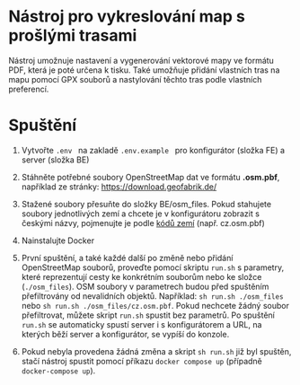 # Nástroj pro vykreslování map s prošlými trasami
Nástroj umožnuje nastavení a vygenerování vektorové mapy ve formátu PDF, která je poté určena k tisku. Také umožňuje přidání vlastních tras na mapu pomocí GPX souborů a nastylování těchto tras podle vlastních preferencí.

# Spuštění
1. Vytvořte `.env ` na zakladě `.env.example ` pro konfigurátor (složka FE) a server (složka BE)

2. Stáhněte potřebné soubory OpenStreetMap dat ve formátu **.osm.pbf**, například ze stránky: https://download.geofabrik.de/   
   
3. Stažené soubory přesuňte do složky BE/osm_files. Pokud stahujete soubory jednotlivých zemí a chcete je v konfigurátoru zobrazit s českými názvy, pojmenujte je podle [kódů zemí](https://asep-portal.lib.cas.cz/pro-zpracovatele/manual/kody-zemi/) (např. cz.osm.pbf)
   
4. Nainstalujte Docker
   
5. První spuštění, a také každé další po změně nebo přidání OpenStreetMap souborů, proveďte pomocí skriptu `run.sh` s parametry, které reprezentují cesty ke konkrétním souborům nebo ke složce (`./osm_files`). OSM soubory v parametrech budou před spuštěním přefiltrovány od nevalidních objektů. Například: `sh run.sh ./osm_files` nebo `sh run.sh ./osm_files/cz.osm.pbf`. Pokud nechcete žádný soubor přefiltrovat, můžete skript `run.sh` spustit bez parametrů. Po spuštění `run.sh` se automaticky spustí server i s konfigurátorem a URL, na kterých běží server a konfigurátor, se vypíší do konzole.
   
6. Pokud nebyla provedena žádná změna a skript `sh run.sh` již byl spuštěn, stačí nástroj spustit pomocí příkazu `docker compose up` (případně `docker-compose up`).